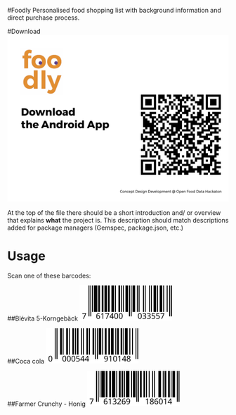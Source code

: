 #Foodly
Personalised food shopping list with background information and direct purchase process.
 
#Download
![alt tag](https://github.com/AndreasGassmann/AllAboutFood/raw/master/_presentation/images/intro.png)

At the top of the file there should be a short introduction and/ or overview that explains **what** the project is. This description should match descriptions added for package managers (Gemspec, package.json, etc.)

# Usage
Scan one of these barcodes:

##Blévita 5-Korngebäck
<img src="https://github.com/AndreasGassmann/AllAboutFood/raw/master/_presentation/barcodes/belvita.svg">

##Coca cola
<img src="https://github.com/AndreasGassmann/AllAboutFood/raw/master/_presentation/barcodes/cocacola.svg">

##Farmer Crunchy - Honig
<img src="https://github.com/AndreasGassmann/AllAboutFood/raw/master/_presentation/barcodes/farmer.svg">
